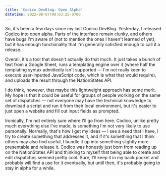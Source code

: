 ```yaml
---
title: 'Codico DevBlog: Open Alpha'
datetime: 2022-08-07T00:03:25-0700
---
```


So, it's been a few days since my last Codico DevBlog. Yesterday, I released [Codico](https://github.com/esfalsa/codico) into open alpha. Parts of the interface remain clunky, and others have bugs I'm aware of (not to mention the ones I haven't learned of yet), but it has enough functionality that I'm generally satisfied enough to call it a release.

Overall, it's a tool that doesn't actually do that much. It just takes a bunch of text from a Google Sheet, runs a templating engine over it (where half the templating syntax admittedly isn't supported — I'm not really keen to execute user-inputted JavaScript code, which is what that would require), and uploads the result through the NationStates API.

I do think, however, that maybe this lightweight approach has some merit. My hope is that it could be useful for groups of people working on the same set of dispatches — not everyone may have the technical knowledge to download a script and run it from their local environment, but it's easier to just open a website and fill out input fields as prompted.

Ironically, I'm not entirely sure where I'll go from here. Codico, unlike pretty much everything else I've made, is something I'm not very likely to use personally. Normally, that's how I get my ideas — I see a need that I have, I try to create something that addresses it, and if it's something that I think others may also find useful, I bundle it up into something slightly more presentable and release it. Codico was honestly just born from reading up on the NationStates API and thinking to myself that being able to create and edit dispatches seemed pretty cool. Sure, I'll keep it in my back pocket and probably will find a use for it eventually, but until then, it's probably going to stay in alpha for a while.

